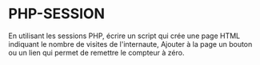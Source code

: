 # PHP-SESSION
En utilisant les sessions PHP, écrire un script qui crée une page HTML indiquant le nombre de visites de l'internaute, Ajouter à la page un bouton ou un lien qui permet de remettre le compteur à zéro.

